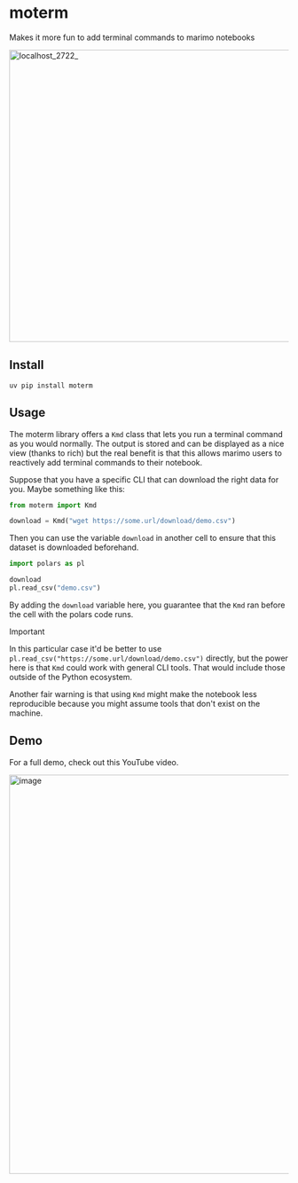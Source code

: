 # moterm

Makes it more fun to add terminal commands to marimo notebooks

<img width="990" height="527" alt="localhost_2722_" src="https://github.com/user-attachments/assets/6e614dde-6bfe-4f83-852a-75d0560a2d21" />

## Install 

```
uv pip install moterm
```

## Usage

The moterm library offers a `Kmd` class that lets you run a terminal command as you would normally. The output is stored and can be displayed as a nice view (thanks to rich) but the real benefit is that this allows marimo users to reactively add terminal commands to their notebook. 

Suppose that you have a specific CLI that can download the right data for you. Maybe something like this: 

```python
from moterm import Kmd

download = Kmd("wget https://some.url/download/demo.csv")
```

Then you can use the variable `download` in another cell to ensure that this dataset is downloaded beforehand. 

```python
import polars as pl

download
pl.read_csv("demo.csv")
```

By adding the `download` variable here, you guarantee that the `Kmd` ran before the cell with the polars code runs. 

> [!IMPORTANT]  
> In this particular case it'd be better to use `pl.read_csv("https://some.url/download/demo.csv")` directly, but the power here is that `Kmd` could work with general CLI tools. That would include those outside of the Python ecosystem. 
> 
> Another fair warning is that using `Kmd` might make the notebook less reproducible because you might assume tools that don't exist on the machine. 


## Demo 

For a full demo, check out this YouTube video. 

<a href="https://www.youtube.com/watch?v=2LAX-u5WYpU"><img width="1280" height="720" alt="image" src="https://github.com/user-attachments/assets/913e9949-9d37-4c57-a902-f09e37347971" /></a>
